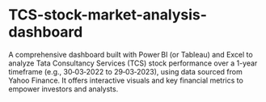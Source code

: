 # TCS-stock-market-analysis-dashboard
A comprehensive dashboard built with Power BI (or Tableau) and Excel to analyze Tata Consultancy Services (TCS) stock performance over a 1-year timeframe (e.g., 30‑03‑2022 to 29‑03‑2023), using data sourced from Yahoo Finance. It offers interactive visuals and key financial metrics to empower investors and analysts.

